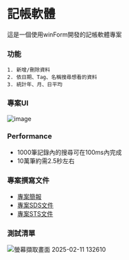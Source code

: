 # 記帳軟體
這是一個使用winForm開發的記帳軟體專案
### 功能
    1. 新增/刪除資料
    2. 依日期、Tag、名稱搜尋想看的資料
    3. 統計年、月、日平均

### 專案UI
![image](https://github.com/user-attachments/assets/040ce630-8640-4910-8552-aa5a3af56e1c)

### Performance
- 1000筆記錄內的搜尋可在100ms內完成
- 10萬筆約需2.5秒左右

### 專案撰寫文件
- [專案簡報](https://drive.google.com/file/d/1XMCno3LYpukWyI6z29e9Gxlm5TYsviMG/view?usp=sharing)
- [專案SDS文件](https://drive.google.com/file/d/17GvuJJN8NinwwQGAYbU7pxFwufROHfDW/view?usp=sharing)
- [專案STS文件](https://drive.google.com/file/d/1YFMGKtl1SVNI7518SFyC_Zk6hIy1RWPN/view?usp=sharing)
### 測試清單
![螢幕擷取畫面 2025-02-11 132610](https://github.com/user-attachments/assets/014bb908-ee64-4c79-a781-d9f875241198)
